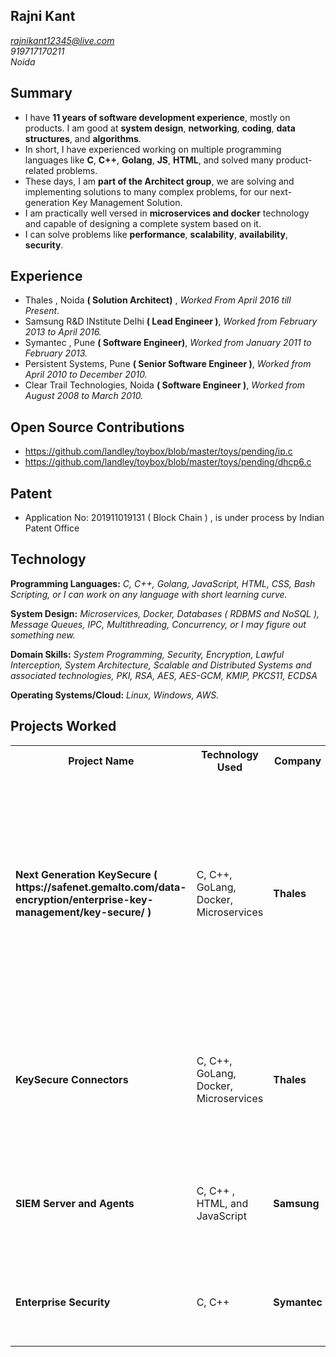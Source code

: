 ## Rajni Kant 
*rajnikant12345@live.com*<br/>*919717170211*<br/>*Noida*

## Summary
* I have **11 years of software development experience**, mostly on products. I am good at **system design**, **networking**, **coding**, **data structures**, and **algorithms**. 
* In short, I have experienced working on multiple programming languages like **C**, **C++**, **Golang**, **JS**, **HTML**, and solved many product-related problems. 
* These days, I am **part of the Architect group**, we are solving and implementing solutions to many complex problems, for our next-generation Key Management Solution.
* I am practically well versed in **microservices and docker** technology and capable of designing a complete system based on it.
* I can solve problems like **performance**, **scalability**, **availability**, **security**. 

## Experience
* Thales , Noida **( Solution Architect)** , *Worked From April 2016 till Present.*
* Samsung R&D INstitute Delhi **( Lead Engineer )**, *Worked from February 2013 to April 2016.*
* Symantec , Pune **( Software Engineer)**, *Worked from January 2011 to February 2013.*
* Persistent Systems, Pune **( Senior Software Engineer )**, *Worked from April 2010 to December 2010.*
* Clear Trail Technologies, Noida **( Software Engineer )**, *Worked from August 2008 to March 2010.*

## Open Source Contributions
* https://github.com/landley/toybox/blob/master/toys/pending/ip.c
* https://github.com/landley/toybox/blob/master/toys/pending/dhcp6.c

## Patent
* Application No: 201911019131 ( Block Chain ) , is under process by Indian Patent Office

## Technology
**Programming Languages:** *C, C++, Golang, JavaScript, HTML, CSS, Bash Scripting, or I can work on any language with short learning curve.*

**System Design:** *Microservices, Docker, Databases ( RDBMS and NoSQL ), Message Queues, IPC, Multithreading, Concurrency, or I may figure out something new.*

**Domain Skills:** *System Programming, Security, Encryption, Lawful Interception, System Architecture, Scalable and Distributed Systems and associated technologies, PKI, RSA, AES, AES-GCM, KMIP, PKCS11, ECDSA*


**Operating Systems/Cloud:** *Linux, Windows, AWS.*

## Projects Worked
<table>
  <tr>
    <th>Project Name</th>
    <th>Technology Used</th>
    <th>Company</th>
    <th>Components Worked</th>
  </tr>
  <tr>
    <td width="20%" ><b>Next Generation KeySecure ( https://safenet.gemalto.com/data-encryption/enterprise-key-management/key-secure/ )</b> </td>
    <td>C, C++, GoLang, Docker, Microservices </td>
    <td><b>Thales</b></td>
    <td width="60%" ><ul><li>Networked Attached Encryption</li><li>KMIP</li><li>Core Key Management</li><li>Multiple Interfaces</li>      <li>REST</li> <li>API Gateway</li> <li>Reverse Proxy</li><li>Logging</li><li>Client Registration and Auto registration</li></ul> </td>
  </tr>
  <tr>
    <td width="20%" ><b>KeySecure Connectors</b> </td>
    <td>C, C++, GoLang, Docker, Microservices </td>
    <td><b>Thales</b></td>
    <td width="60%" ><ul><li>Protect Database</li><li>Microsoft CSP</li><li>Microsoft CNG</li><li>LUKS Encryption</li><li>PKCS11</li></ul> </td>
  </tr>
  <tr>
    <td width="20%" ><b>SIEM Server and Agents</b> </td>
    <td>C, C++ , HTML, and JavaScript</td>
    <td><b>Samsung</b></td>
    <td width="60%" ><ul><li>Server</li><li>Network Interceptor</li><li>Event Processor</li><li>Data Display</li><li>PKCS11</li></ul> </td>
  </tr>
  <tr>
    <td width="20%" ><b>Enterprise Security</b></td>
    <td>C, C++ </td>
    <td><b>Symantec</b></td>
    <td width="60%" ><ul><li>Content Scanning API</li><li>Onboard Antivirus</li></ul> </td>
</table>









